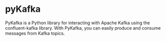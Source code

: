 # pyKafka
PyKafka is a Python library for interacting with Apache Kafka using the confluent-kafka library. With PyKafka, you can easily produce and consume messages from Kafka topics.
